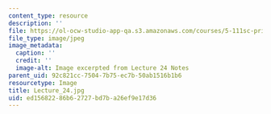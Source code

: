 ```yaml
---
content_type: resource
description: ''
file: https://ol-ocw-studio-app-qa.s3.amazonaws.com/courses/5-111sc-principles-of-chemical-science-fall-2014/ed15682286b62727bd7ba26ef9e17d36_Lecture_24.jpg
file_type: image/jpeg
image_metadata:
  caption: ''
  credit: ''
  image-alt: Image excerpted from Lecture 24 Notes
parent_uid: 92c821cc-7504-7b75-ec7b-50ab1516b1b6
resourcetype: Image
title: Lecture_24.jpg
uid: ed156822-86b6-2727-bd7b-a26ef9e17d36
---
```

